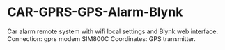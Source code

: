 # CAR-GPRS-GPS-Alarm-Blynk
Car alarm remote system with wifi local settings and Blynk web interface. 
 Connection: gprs modem SIM800C
 Coordinates: GPS transmitter. 

